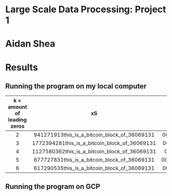 # Large Scale Data Processing: Project 1
# Aidan Shea
# Results
## Running the program on my local computer
| k = amount of leading zeros          | xS                                            | Hash Value                                                       | Time Elapsed  | Number of Trials  |
| :----------------------------------: | :-------------------------------------------: | :--------------------------------------------------------------: | :-----------: | :---------------: |
| 2                                    | 941271913this_is_a_bitcoin_block_of_36069131  | 00eb4fe50c034351e7880796ed9f5b645c29f9bbf547d8821b939a94f777e543 | 2s            | 100               |  
| 3                                    | 1772394281this_is_a_bitcoin_block_of_36069131 | 0009016512b19eb0f47f51d711833dfdb5cb8f6d6da5611cee62d08f0d89ec63 | 2s            | 1000              |
| 4                                    | 1127580362this_is_a_bitcoin_block_of_36069131 | 0000557effc3c441567c23018f80ee05f9da054e2e56a1ef94be2af4b79308f2 | 2s            | 50000             |
| 5                                    | 677727831this_is_a_bitcoin_block_of_36069131  | 00000fff13501523d2df83e5990a9a620a73221a90b260384b101336154c78e2 | 4s            | 500000            |
| 6                                    | 617290535this_is_a_bitcoin_block_of_36069131  | 000000934d6e17cb0bfd5451d8ccc1251919a129f9aa9c52904bd43cfa072bf8 | 5s            | 1000000           |
## Running the program on GCP


